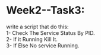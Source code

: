# Week2--Task3: 
write a script that do this:\
    1- Check The Service Status By PID.\
    2- If it Running Kill It.\
    3- If Else No service Running.

